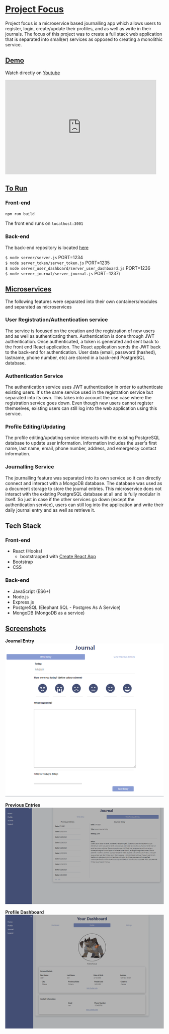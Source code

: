 # <u>Project Focus</u>
Project focus is a microservice based journalling app which allows users to register, login, create/update their profiles, and as well as write in their journals. The focus of this project was to create a full stack web application that is separated into small(er) services as opposed to creating a monolithic service.

## <u>Demo</u>
Watch directly on [Youtube](https://www.youtube.com/watch?v=a1uEq9twGnA)

<iframe width="480" height="300"
src="https://www.youtube.com/watch?v=a1uEq9twGnA" 
frameborder="0" 
allow="accelerometer; autoplay; encrypted-media; gyroscope; picture-in-picture" 
allowfullscreen></iframe>

## <u>To Run</u>
### Front-end
`npm run build`

The front end runs on `localhost:3001`


### Back-end
The back-end repository is located [here](https://github.com/andrewh-code/focus-scarlet-frostbite)

`$ node server/server.js` PORT=1234\
`$ node server_token/server_token.js` PORT=1235\
`$ node server_user_dashboard/server_user_dashboard.js` PORT=1236\
`$ node server_journal/server_journal.js` PORT=1237\


## <u>Microservices</u>
The following features were separated into their own containers/modules and separated as microservices

### User Registration/Authentication service
The service is focused on the creation and the registration of new users and as well as authenticating them. Authentication is done through JWT authentication. Once authenticated, a token is generated and sent back to the front end React application. The React application sends the JWT back to the back-end for authentication. User data (email, password (hashed), lastname, phone number, etc) are stored in a back-end PostgreSQL database.

### Authentication Service
The authentication service uses JWT authentication in order to authenticate existing users. It's the same service used in the registration service but separated into its own. This takes into account the use case where the registration service goes down. Even though new users cannot register themselves, existing users can still log into the web application using this service.

### Profile Editing/Updating
The profile editing/updating service interacts with the existing PostgreSQL database to update user information. Information includes the user's first name, last name, email, phone number, address, and emergency contact information.

### Journalling Service
The journalling feature was separated into its own service so it can directly connect and interact with a MongoDB database. The database was used as a document storage to store the journal entries. This microservice does not interact with the existing PostgreSQL database at all and is fully modular in itself. So just in case if the other services go down (except the authentication service), users can still log into the application and write their daily journal entry and as well as retrieve it.



## Tech Stack

### Front-end
- React (Hooks)
    - bootstrapped with [Create React App](https://github.com/facebook/create-react-app)
- Bootstrap
- CSS

### Back-end
- JavaScript (ES6+)
- Node.js
- Express.js
- PostgreSQL (Elephant SQL - Postgres As A Service)
- MongoDB (MongoDB as a service)


## <u>Screenshots</u>

__Journal Entry__
![Journal Entry](screenshots/journal_entry.png)

__Previous Entries__
![Prevoius Entries](screenshots/previous_entries.png)

__Profile Dashboard__
![Profile Dashboard](screenshots/profile_dashboard.png)


